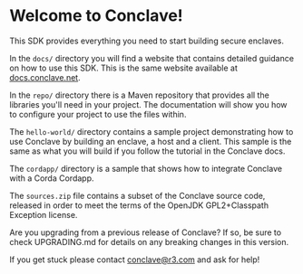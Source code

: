 # Welcome to Conclave!

This SDK provides everything you need to start building secure enclaves.

In the `docs/` directory you will find a website that contains detailed guidance on how to use this SDK.
This is the same website available at [docs.conclave.net](https://docs.conclave.net).

In the `repo/` directory there is a Maven repository that provides all the libraries you'll need in your
project. The documentation will show you how to configure your project to use the files within.

The `hello-world/` directory contains a sample project demonstrating how to use Conclave by building an
enclave, a host and a client. This sample is the same as what you will build if you follow the tutorial
in the Conclave docs.

The `cordapp/` directory is a sample that shows how to integrate Conclave with a Corda Cordapp.

The `sources.zip` file contains a subset of the Conclave source code, released in order to meet the terms
of the OpenJDK GPL2+Classpath Exception license.

Are you upgrading from a previous release of Conclave? If so, be sure to check UPGRADING.md for details
on any breaking changes in this version.

If you get stuck please contact [conclave@r3.com](mailto:conclave@r3.com) and ask for help!  